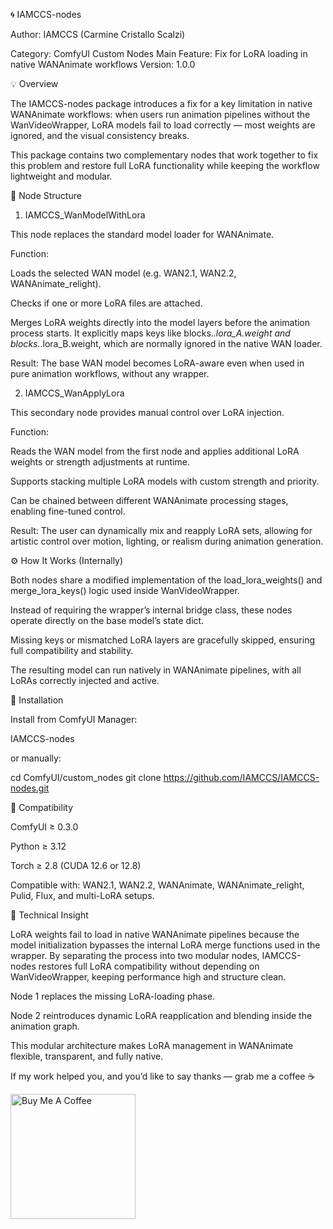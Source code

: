 🌀 IAMCCS-nodes

Author: IAMCCS (Carmine Cristallo Scalzi)

Category: ComfyUI Custom Nodes
Main Feature: Fix for LoRA loading in native WANAnimate workflows
Version: 1.0.0

💡 Overview

The IAMCCS-nodes package introduces a fix for a key limitation in native WANAnimate workflows:
when users run animation pipelines without the WanVideoWrapper, LoRA models fail to load correctly — most weights are ignored, and the visual consistency breaks.

This package contains two complementary nodes that work together to fix this problem and restore full LoRA functionality while keeping the workflow lightweight and modular.

🧩 Node Structure
1. IAMCCS_WanModelWithLora

This node replaces the standard model loader for WANAnimate.

Function:

Loads the selected WAN model (e.g. WAN2.1, WAN2.2, WANAnimate_relight).

Checks if one or more LoRA files are attached.

Merges LoRA weights directly into the model layers before the animation process starts.
It explicitly maps keys like blocks.*.lora_A.weight and blocks.*.lora_B.weight, which are normally ignored in the native WAN loader.

Result:
The base WAN model becomes LoRA-aware even when used in pure animation workflows, without any wrapper.

2. IAMCCS_WanApplyLora

This secondary node provides manual control over LoRA injection.

Function:

Reads the WAN model from the first node and applies additional LoRA weights or strength adjustments at runtime.

Supports stacking multiple LoRA models with custom strength and priority.

Can be chained between different WANAnimate processing stages, enabling fine-tuned control.

Result:
The user can dynamically mix and reapply LoRA sets, allowing for artistic control over motion, lighting, or realism during animation generation.

⚙️ How It Works (Internally)

Both nodes share a modified implementation of the load_lora_weights() and merge_lora_keys() logic used inside WanVideoWrapper.

Instead of requiring the wrapper’s internal bridge class, these nodes operate directly on the base model’s state dict.

Missing keys or mismatched LoRA layers are gracefully skipped, ensuring full compatibility and stability.

The resulting model can run natively in WANAnimate pipelines, with all LoRAs correctly injected and active.

🧱 Installation

Install from ComfyUI Manager:

IAMCCS-nodes


or manually:

cd ComfyUI/custom_nodes
git clone https://github.com/IAMCCS/IAMCCS-nodes.git

🧪 Compatibility

ComfyUI ≥ 0.3.0

Python ≥ 3.12

Torch ≥ 2.8 (CUDA 12.6 or 12.8)

Compatible with:
WAN2.1, WAN2.2, WANAnimate, WANAnimate_relight, Pulid, Flux, and multi-LoRA setups.

🧠 Technical Insight

LoRA weights fail to load in native WANAnimate pipelines because the model initialization bypasses the internal LoRA merge functions used in the wrapper.
By separating the process into two modular nodes, IAMCCS-nodes restores full LoRA compatibility without depending on WanVideoWrapper, keeping performance high and structure clean.

Node 1 replaces the missing LoRA-loading phase.

Node 2 reintroduces dynamic LoRA reapplication and blending inside the animation graph.

This modular architecture makes LoRA management in WANAnimate flexible, transparent, and fully native.

If my work helped you, and you’d like to say thanks — grab me a coffee ☕

<a href="https://www.buymeacoffee.com/iamccs" target="_blank">
  <img src="https://cdn.buymeacoffee.com/buttons/v2/default-yellow.png" alt="Buy Me A Coffee" width="200" />
</a>
